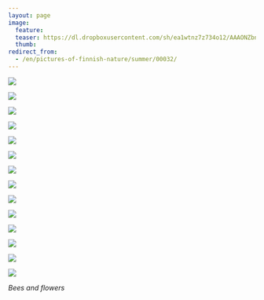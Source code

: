 ```yaml
---
layout: page
image:
  feature:
  teaser: https://dl.dropboxusercontent.com/sh/ea1wtnz7z734o12/AAAONZbnEqXB8IAP1UD-kCUua/luontokuvat/kes%C3%A4/5/DS24185-245px%20%282%29.jpg
  thumb:
redirect_from:
  - /en/pictures-of-finnish-nature/summer/00032/
---
```


![](https://b2.minimuutti.com/file/minimuutti-com/luontokuvat/kes%C3%A4/5/DS24185-800px.jpg)

![](https://b2.minimuutti.com/file/minimuutti-com/luontokuvat/kes%C3%A4/6/DS25836-800px.jpg)

![](https://b2.minimuutti.com/file/minimuutti-com/luontokuvat/kes%C3%A4/6/DS25825-800px.jpg)

![](https://b2.minimuutti.com/file/minimuutti-com/luontokuvat/kes%C3%A4/8/DS32245-800px.jpg)

![](https://b2.minimuutti.com/file/minimuutti-com/luontokuvat/kes%C3%A4/8/DS32249-800px.jpg)

![](https://b2.minimuutti.com/file/minimuutti-com/luontokuvat/kes%C3%A4/8/DS32251-800px.jpg)

![](https://b2.minimuutti.com/file/minimuutti-com/luontokuvat/kes%C3%A4/12/DS58919-800px.jpg)

![](https://b2.minimuutti.com/file/minimuutti-com/luontokuvat/kes%C3%A4/12/DS58913-800px.jpg)

![](https://b2.minimuutti.com/file/minimuutti-com/luontokuvat/kes%C3%A4/6/DS25812-800px.jpg)

![](https://b2.minimuutti.com/file/minimuutti-com/luontokuvat/kes%C3%A4/6/DS25765-800px.jpg)

![](https://b2.minimuutti.com/file/minimuutti-com/luontokuvat/kes%C3%A4/7/DS28295-800px.jpg)

![](https://b2.minimuutti.com/file/minimuutti-com/luontokuvat/kes%C3%A4/8/DS32980-800px.jpg)

![](https://b2.minimuutti.com/file/minimuutti-com/luontokuvat/kes%C3%A4/8/DS32999-800px.jpg)

![](https://b2.minimuutti.com/file/minimuutti-com/luontokuvat/kes%C3%A4/8/DS32993-800px.jpg)

*Bees and flowers*
